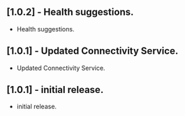 ## [1.0.2] - Health suggestions.

* Health suggestions.

## [1.0.1] - Updated Connectivity Service.

* Updated Connectivity Service.

## [1.0.1] - initial release.

* initial release.
